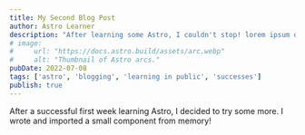 ```yaml
---
title: My Second Blog Post
author: Astro Learner
description: "After learning some Astro, I couldn't stop! lorem ipsum dolor sit amet, consectetur adipiscing elit."
# image:
#     url: "https://docs.astro.build/assets/arc.webp"
#     alt: "Thumbnail of Astro arcs."
pubDate: 2022-07-08
tags: ['astro', 'blogging', 'learning in public', 'successes']
publish: true
---
```


After a successful first week learning Astro, I decided to try some more. I wrote and imported a small component from memory!
